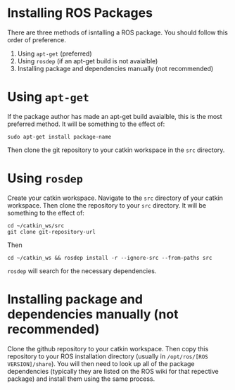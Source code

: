 # Installing ROS Packages

There are three methods of isntalling a ROS package.  You should follow this order of preference.

 1. Using `apt-get` (preferred)
 2. Using `rosdep` (if an apt-get build is not avaialble)
 3. Installing package and dependencies manually (not recommended)
 
# Using `apt-get`

If the package author has made an apt-get build avaialble, this is the most preferred method.  It will be something to the effect of:

```
sudo apt-get install package-name
```

Then clone the git repository to your catkin workspace in the `src` directory.  

# Using `rosdep`

Create your catkin workspace.  Navigate to the `src` directory of your catkin workspace.  Then clone the repository to your `src` directory.  It will be something to the effect of:

```
cd ~/catkin_ws/src
git clone git-repository-url
```

Then

```
cd ~/catkin_ws && rosdep install -r --ignore-src --from-paths src
```

`rosdep` will search for the necessary dependencies.

# Installing package and dependencies manually (not recommended)

Clone the github repository to your catkin workspace.  Then copy this repository to your ROS installation directory (usually in `/opt/ros/[ROS VERSION]/share`).  You will then need to look up all of the package dependencies (typically they are listed on the ROS wiki for that repective package) and install them using the same process.  
